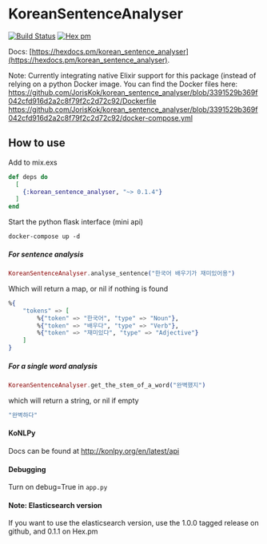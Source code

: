 # KoreanSentenceAnalyser

[![Build Status](https://travis-ci.org/JorisKok/korean_sentence_analyser.svg?branch=master)](https://travis-ci.org/JorisKok/korean_sentence_analyser)
[![Hex pm](http://img.shields.io/hexpm/v/korean_sentence_analyser.svg?style=flat)](https://hex.pm/packages/korean_sentence_analyser)

Docs: [https://hexdocs.pm/korean_sentence_analyser](https://hexdocs.pm/korean_sentence_analyser).

Note: Currently integrating native Elixir support for this package (instead of relying on a python Docker image. You can find the Docker files here:
https://github.com/JorisKok/korean_sentence_analyser/blob/3391529b369f042cfd916d2a2c8f79f2c2d72c92/Dockerfile
https://github.com/JorisKok/korean_sentence_analyser/blob/3391529b369f042cfd916d2a2c8f79f2c2d72c92/docker-compose.yml

## How to use

Add to mix.exs

```elixir
def deps do
  [
    {:korean_sentence_analyser, "~> 0.1.4"}
  ]
end
```

Start the python flask interface (mini api)

```docker-compose up -d```

##### For sentence analysis
```elixir
KoreanSentenceAnalyser.analyse_sentence("한국어 배우기가 재미있어용")

```
Which will return a map, or nil if nothing is found
```elixir
%{
    "tokens" => [
        %{"token" => "한국어", "type" => "Noun"},
        %{"token" => "배우다", "type" => "Verb"},
        %{"token" => "재미있다", "type" => "Adjective"}
    ]
}
```

##### For a single word analysis
```elixir
KoreanSentenceAnalyser.get_the_stem_of_a_word("완벽했지")
```

which will return a string, or nil if empty
```elixir
"완벽하다"
```

#### KoNLPy

Docs can be found at http://konlpy.org/en/latest/api

#### Debugging

Turn on debug=True in `app.py`

####  Note: Elasticsearch version

If you want to use the elasticsearch version, use the 1.0.0 tagged release on github, and 0.1.1 on Hex.pm

